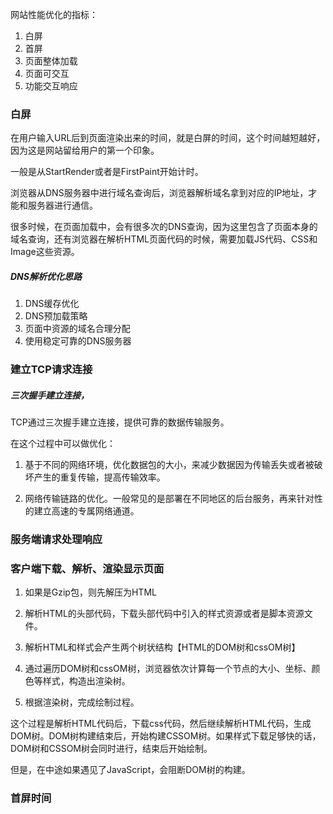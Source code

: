 <!--
 * @Author: yongyuan253015@gmail.com
 * @Date: 2021-11-28 22:45:41
 * @LastEditors: Please set LastEditors
 * @LastEditTime: 2021-11-29 22:30:24
 * @Description: 文件描述
-->
网站性能优化的指标：
1. 白屏
2. 首屏
3. 页面整体加载
4. 页面可交互
5. 功能交互响应

### 白屏

在用户输入URL后到页面渲染出来的时间，就是白屏的时间，这个时间越短越好，因为这是网站留给用户的第一个印象。

一般是从StartRender或者是FirstPaint开始计时。

浏览器从DNS服务器中进行域名查询后，浏览器解析域名拿到对应的IP地址，才能和服务器进行通信。

很多时候，在页面加载中，会有很多次的DNS查询，因为这里包含了页面本身的域名查询，还有浏览器在解析HTML页面代码的时候，需要加载JS代码、CSS和Image这些资源。


##### DNS解析优化思路

1. DNS缓存优化
2. DNS预加载策略
3. 页面中资源的域名合理分配
4. 使用稳定可靠的DNS服务器


### 建立TCP请求连接

##### 三次握手建立连接，

TCP通过三次握手建立连接，提供可靠的数据传输服务。

在这个过程中可以做优化：

1. 基于不同的网络环境，优化数据包的大小，来减少数据因为传输丢失或者被破坏产生的重复传输，提高传输效率。

2. 网络传输链路的优化。一般常见的是部署在不同地区的后台服务，再来针对性的建立高速的专属网络通道。

### 服务端请求处理响应

### 客户端下载、解析、渲染显示页面

1. 如果是Gzip包，则先解压为HTML
2. 解析HTML的头部代码，下载头部代码中引入的样式资源或者是脚本资源文件。
3. 解析HTML和样式会产生两个树状结构【HTML的DOM树和cssOM树】

4. 通过遍历DOM树和cssOM树，浏览器依次计算每一个节点的大小、坐标、颜色等样式，构造出渲染树。

5. 根据渲染树，完成绘制过程。

这个过程是解析HTML代码后，下载css代码，然后继续解析HTML代码，生成DOM树。DOM树构建结束后，开始构建CSSOM树。如果样式下载足够快的话，DOM树和CSSOM树会同时进行，结束后开始绘制。

但是，在中途如果遇见了JavaScript，会阻断DOM树的构建。


### 首屏时间
